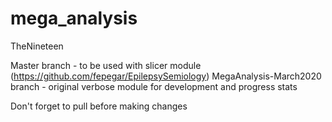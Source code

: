 # mega_analysis

TheNineteen 

Master branch - to be used with slicer module (https://github.com/fepegar/EpilepsySemiology)
MegaAnalysis-March2020 branch - original verbose module for development and progress stats

Don't forget to pull before making changes
